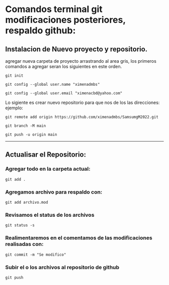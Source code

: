 # Comandos terminal git modificaciones posteriores, respaldo github:

## Instalacion de Nuevo proyecto y repositorio.
agregar nueva carpeta de proyecto arrastrando al area gris, los primeros comandos a agregar seran los siguientes en este orden.

    git init

    git config --global user.name "ximenadmbs"

    git config --global user.email "ximenacbd@yahoo.com"

Lo sigiente es crear nuevo repositorio para que nos de los las direcciones: ejemplo:

    git remote add origin https://github.com/ximenadmbs/SamsumgM2022.git

    git branch -M main 

    git push -u origin main

----------------------------------------------
## Actualisar el Repositorio:

### Agregar todo en la carpeta actual:
   
    git add .

### Agregamos archivo para respaldo con:
    
    git add archivo.mod

### Revisamos el status de los archivos
    
    git status -s

### Realimentaremos en el comentamos de las modificaciones realisadas con:
    
    git commit -m "Se modifico"

### Subir el o los archivos al repositorio de github
    
    git push